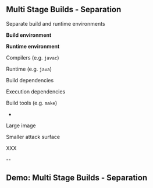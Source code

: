 ## Multi Stage Builds - Separation

Separate build and runtime environments

<div class="layout-double">

**Build environment**

**Runtime environment**

Compilers (e.g. `javac`)

Runtime (e.g. `java`)

Build dependencies

Execution dependencies

Build tools (e.g. `make`)

-

Large image

Smaller attack surface

</div>

XXX

--

## Demo: Multi Stage Builds - Separation

<!-- include: separation-0.command -->

<!-- include: separation-1.command -->
